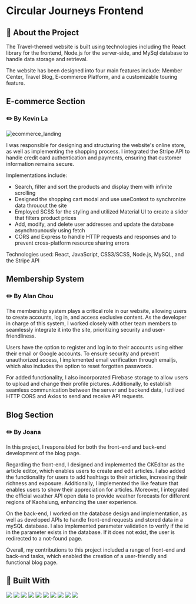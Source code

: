# Circular Journeys Frontend

## :star2: About the Project

The Travel-themed website is built using technologies including the React library for the frontend, Node.js for the server-side, and MySql database to handle data storage and retrieval.

The website has been designed into four main features include: Member Center, Travel Blog, E-commerce Platform, and a customizable touring feature.

## E-commerce Section 
### ✏️  By Kevin La

![ecommerce_landing](https://user-images.githubusercontent.com/46846552/224605597-408d2e53-f0fd-4526-8357-97cb061915da.JPG)

I was responsible for designing and structuring the website's online store, as well as implementing the shopping process. I integrated the Stripe API to handle credit card authentication and payments, ensuring that customer information remains secure.

Implementations include:
- Search, filter and sort the products and display them with infinite scrolling 
- Designed the shopping cart modal and use useContext to synchronize data throuout the site
- Employed SCSS for the styling and utilized Material UI to create a slider that filters product prices
- Add, modify, and delete user addresses and update the database asynchrounously using fetch
- CORS and Express to handle HTTP requests and responses and to prevent cross-platform resource sharing errors

Technologies used: React, JavaScript, CSS3/SCSS, Node.js, MySQL, and the Stripe API

## Membership System
### ✏️ By Alan Chou

The membership system plays a critical role in our website, allowing users to create accounts, log in, and access exclusive content. As the developer in charge of this system, I worked closely with other team members to seamlessly integrate it into the site, prioritizing security and user-friendliness.

Users have the option to register and log in to their accounts using either their email or Google accounts. To ensure security and prevent unauthorized access, I implemented email verification through emailjs, which also includes the option to reset forgotten passwords.

For added functionality, I also incorporated Firebase storage to allow users to upload and change their profile pictures. Additionally, to establish seamless communication between the server and backend data, I utilized HTTP CORS and Axios to send and receive API requests.

## Blog Section 
### ✏️  By Joana
In this project, I responsibled for both the front-end and back-end development of the blog page. 

Regarding the front-end, I designed and implemented the CKEditor as the article editor, which enables users to create and edit articles. I also added the functionality for users to add hashtags to their articles, increasing their richness and exposure. Additionally, I implemented the like feature that enables users to show their appreciation for articles. Moreover, I integrated the official weather API open data to provide weather forecasts for different regions of Kaohsiung, enhancing the user experience.

On the back-end, I worked on the database design and implementation, as well as developed APIs to handle front-end requests and stored data in a mySQL database. I also implemented parameter validation to verify if the id in the parameter exists in the database. If it does not exist, the user is redirected to a not-found page.

Overall, my contributions to this project included a range of front-end and back-end tasks, which enabled the creation of a user-friendly and functional blog page.



## 🔨 Built With

<p align="left"> 
  <img src="https://img.shields.io/badge/React-20232A?style=for-the-badge&logo=react&logoColor=61DAFB">
  <img src="https://img.shields.io/badge/React_Router-CA4245?style=for-the-badge&logo=react-router&logoColor=white"> 
  <img src="https://img.shields.io/badge/Sass-CC6699?style=for-the-badge&logo=sass&logoColor=white"> 
  <img src="https://img.shields.io/badge/Tailwind_CSS-38B2AC?style=for-the-badge&logo=tailwind-css&logoColor=white"> 
  <img src="https://img.shields.io/badge/Bootstrap-563D7C?style=for-the-badge&logo=bootstrap&logoColor=white"> 
  <img src="https://img.shields.io/badge/Express.js-000000?style=for-the-badge&logo=express&logoColor=white"> 
  <img src="https://img.shields.io/badge/Node.js-339933?style=for-the-badge&logo=nodedotjs&logoColor=white"> 
  <img src="https://img.shields.io/badge/MySQL-005C84?style=for-the-badge&logo=mysql&logoColor=white"> 
  <img src="https://img.shields.io/badge/Yarn-2C8EBB?style=for-the-badge&logo=yarn&logoColor=white"> 
  <img src="https://img.shields.io/badge/firebase-ffca28?style=for-the-badge&logo=firebase&logoColor=black"> 
</p>
